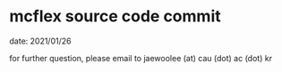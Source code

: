 # mcflex source code commit 

date: 2021/01/26

for further question, please email to jaewoolee (at) cau (dot) ac (dot) kr
